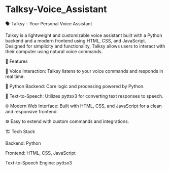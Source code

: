 # Talksy-Voice_Assistant
🗣️ Talksy – Your Personal Voice Assistant

Talksy is a lightweight and customizable voice assistant built with a Python backend and a modern frontend using HTML, CSS, and JavaScript. Designed for simplicity and functionality, Talksy allows users to interact with their computer using natural voice commands.

🚀 Features

🎤 Voice Interaction: Talksy listens to your voice commands and responds in real time.

🧠 Python Backend: Core logic and processing powered by Python.

💬 Text-to-Speech: Utilizes pyttsx3 for converting text responses to speech.

🌐 Modern Web Interface: Built with HTML, CSS, and JavaScript for a clean and responsive frontend.

⚙️ Easy to extend with custom commands and integrations.

🏗️ Tech Stack

Backend: Python

Frontend: HTML, CSS, JavaScript

Text-to-Speech Engine: pyttsx3
